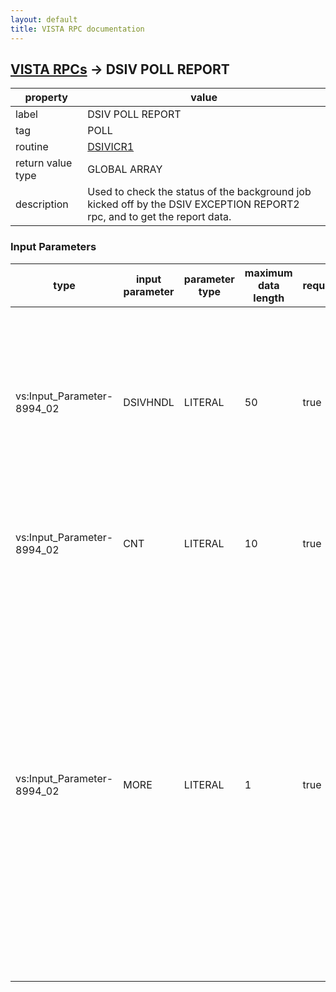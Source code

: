 ```yaml
---
layout: default
title: VISTA RPC documentation
---
```




## [VISTA RPCs](TableOfContent.md) &#8594; DSIV POLL REPORT 

 property | value 
--- | --- 
 label | DSIV POLL REPORT
 tag | POLL
 routine | [DSIVICR1](http://code.osehra.org/dox/Routine_DSIVICR1_source.html)
 return value type | GLOBAL ARRAY
 description | Used to check the status of the background job kicked off by the DSIV EXCEPTION REPORT2 rpc, and to get the report data.

### Input Parameters

| type | input parameter | parameter type | maximum data length | required | description | 
| --- | --- | --- | --- | --- | --- | 
| vs:Input_Parameter-8994_02 | DSIVHNDL | LITERAL | 50 | true | Contains the Handle returned by the kick-off rpc call DSIV EXCEPTION REPORT2.  This is the ^XTMP global node where the report status and data reside. | 
| vs:Input_Parameter-8994_02 | CNT | LITERAL | 10 | true | Contains the count (#) of records to return for each call to the rpc. | 
| vs:Input_Parameter-8994_02 | MORE | LITERAL | 1 | true | Contains a flag (MORE=1) when there were more records than parameter 2 (CNT) to supress the header for the subsequent calls to get data.The first call to the rpc should NOT include the MORE=1 parameter.  Send MORE=9 to kill the report data in ^XTMP global if the user no longer wants to get it. | 